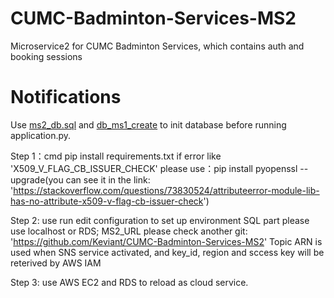 # CUMC-Badminton-Services-MS2
Microservice2 for CUMC Badminton Services, which contains auth and booking sessions

# Notifications

Use [ms2_db.sql](ms2_db.sql) and [db_ms1_create](db_ms1_create.sql) to init database before running application.py.

Step 1：cmd pip install requirements.txt 
if error like 'X509_V_FLAG_CB_ISSUER_CHECK' please use：pip install pyopenssl --upgrade(you can see it in the link: 
'https://stackoverflow.com/questions/73830524/attributeerror-module-lib-has-no-attribute-x509-v-flag-cb-issuer-check')

Step 2: use run edit configuration to set up environment
SQL part please use localhost or RDS; MS2_URL please check another git:
'https://github.com/Keviant/CUMC-Badminton-Services-MS2'
Topic ARN is used when SNS service activated, and key_id, region and sccess key will be reterived by AWS IAM  

Step 3: use AWS EC2 and RDS to reload as cloud service.
 

